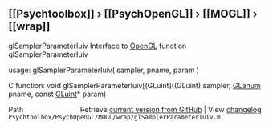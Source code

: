 ## [[Psychtoolbox]] &#8250; [[PsychOpenGL]] &#8250; [[MOGL]] &#8250; [[wrap]]

glSamplerParameterIuiv  Interface to [OpenGL](OpenGL) function glSamplerParameterIuiv  
  
usage:  glSamplerParameterIuiv( sampler, pname, param )  
  
C function:  void glSamplerParameterIuiv[(GLuint]((GLuint) sampler, [GLenum](GLenum) pname, const [GLuint](GLuint)\* param)  




<div class="code_header" style="text-align:right;">
  <span style="float:left;">Path&nbsp;&nbsp;</span> <span class="counter">Retrieve <a href=
  "https://raw.github.com/Psychtoolbox-3/Psychtoolbox-3/beta/Psychtoolbox/PsychOpenGL/MOGL/wrap/glSamplerParameterIuiv.m">current version from GitHub</a> | View <a href=
  "https://github.com/Psychtoolbox-3/Psychtoolbox-3/commits/beta/Psychtoolbox/PsychOpenGL/MOGL/wrap/glSamplerParameterIuiv.m">changelog</a></span>
</div>
<div class="code">
  <code>Psychtoolbox/PsychOpenGL/MOGL/wrap/glSamplerParameterIuiv.m</code>
</div>

